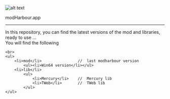 ﻿![alt text](https://i.postimg.cc/B69ZjLTs/logo-mini.jpg)

modHarbour.app
<hr>

In this repository, you can find the latest versions of the mod and libraries, ready to use ... 
<br>
You will find the following

	<br>
	<ul>
		<li>mod</li>				//	last modharbour version 					
			<ul><li>Win64 version</li></ul>
		<li>lib</li>
			<ul>
				<li>Mercury</li>	//	Mercury lib
				<li>TWeb</li>		//	TWeb lib
			</ul>
	</ul>	